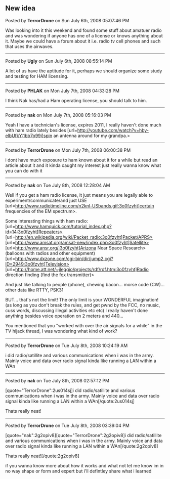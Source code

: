 ## New idea
Posted by **TerrorDrone** on Sun July 6th, 2008 05:07:46 PM

Was looking into it this weekend and found some stuff about amatuer radio and was wondering if anyone has one of a license or knows anything about it.
Maybe we could have a forum about it i.e. radio tv cell phones and such that uses the airwaves.

--------------------------------------------------------------------------------

Posted by **Ugly** on Sun July 6th, 2008 08:55:14 PM

A lot of us have the aptitude for it, perhaps we should organize some study and testing for HAM licensing.

--------------------------------------------------------------------------------

Posted by **PHLAK** on Mon July 7th, 2008 04:33:28 PM

I think Nak has/had a Ham operating license, you should talk to him.

--------------------------------------------------------------------------------

Posted by **nak** on Mon July 7th, 2008 05:16:03 PM

Yeah I have a technician's license, expires 2011, I really haven't done much with ham radio lately besides [url=http://youtube.com/watch?v=hby-elbUfkY:1bb7p99i]spin an antenna around for my grandpa.>

--------------------------------------------------------------------------------

Posted by **TerrorDrone** on Mon July 7th, 2008 06:00:38 PM

i dont have much exposure to ham 
known about it for a while but read an article about it and it kinda caught my interest
just really wanna know what you can do with it

--------------------------------------------------------------------------------

Posted by **nak** on Tue July 8th, 2008 12:28:04 AM

Well if you get a ham radio license, it just means you are legally able to experiment/communicate/and just USE [url=http://www.radiotimeline.com/n2knl-USbands.gif:3o0fzyht]certain frequencies of the EM spectrum>.

Some interesting things with ham radio:
[url=http://www.hamquick.com/tutorial_index.php?id=14:3o0fzyht]Repeaters>
[url=http://en.wikipedia.org/wiki/Packet_radio:3o0fzyht]Packet/APRS>
[url=http://www.amsat.org/amsat-new/index.php:3o0fzyht]Satellite>
[url=http://www.ansr.org/:3o0fzyht]Arizona Near Space Research>(balloons with radios and other equipment)
[url=http://www.dxzone.com/cgi-bin/dir/jump2.cgi?ID=2949:3o0fzyht]Television>
[url=http://home.att.net/~jleggio/projects/rdf/rdf.htm:3o0fzyht]Radio direction finding (find the fox transmitter)>

And just like talking to people (phone), chewing bacon... morse code (CW)... other data like RTTY, PSK31

BUT... that's not the limit! The only limit is your WONDERFUL imagination! (as long as you don't break the rules, and get pwnd by the FCC, no music, cuss words, discussing illegal activities etc etc) I really haven't done anything besides voice operation on 2 meters and 440...

You mentioned that you "worked with over the air signals for a while" in the TV hijack thread, I was wondering what kind of work?

--------------------------------------------------------------------------------

Posted by **TerrorDrone** on Tue July 8th, 2008 10:24:19 AM

i did radio/satillite and various communications when i was in the army. Mainly voice and data over radio signal kinda like running a LAN within a WAn

--------------------------------------------------------------------------------

Posted by **nak** on Tue July 8th, 2008 02:57:12 PM

[quote="TerrorDrone":2us014sj]i did radio/satillite and various communications when i was in the army. Mainly voice and data over radio signal kinda like running a LAN within a WAn[/quote:2us014sj]

Thats really neat!

--------------------------------------------------------------------------------

Posted by **TerrorDrone** on Tue July 8th, 2008 03:39:04 PM

[quote="nak":2g2opiv8][quote="TerrorDrone":2g2opiv8]i did radio/satillite and various communications when i was in the army. Mainly voice and data over radio signal kinda like running a LAN within a WAn[/quote:2g2opiv8]

Thats really neat![/quote:2g2opiv8]

if you wanna know more about how it works and what not let me know im in no way shape or form and expert but i'll defintley share what i learned
